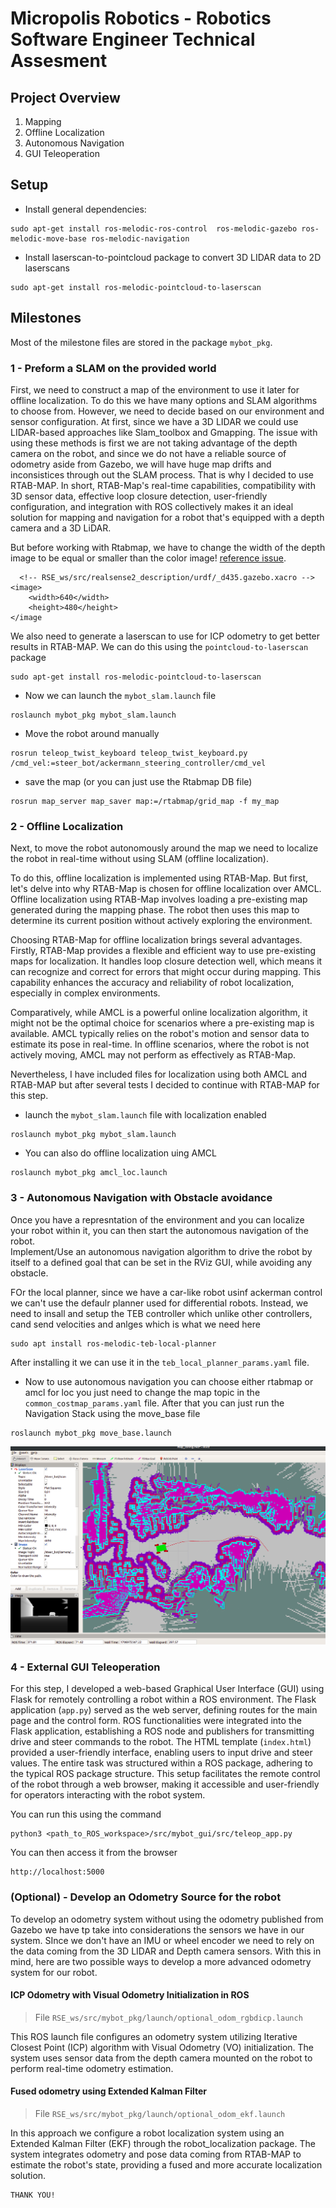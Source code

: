 # Micropolis Robotics - Robotics Software Engineer Technical Assesment

## Project Overview

1. Mapping
2. Offline Localization
3. Autonomous Navigation 
4. GUI Teleoperation

## Setup
- Install general dependencies:
```
sudo apt-get install ros-melodic-ros-control  ros-melodic-gazebo ros-melodic-move-base ros-melodic-navigation
```
- Install laserscan-to-pointcloud package to convert 3D LIDAR data to 2D laserscans
```
sudo apt-get install ros-melodic-pointcloud-to-laserscan
```

## Milestones
Most of the milestone files are stored in the package `mybot_pkg`. 

### 1 - Preform a SLAM on the provided world
First, we need to construct a map of the environment to use it later for offline localization. To do this we have many options and SLAM algorithms to choose from. However, we need to decide based on our environment and sensor configuration. At first, since we have a 3D LIDAR we could use LIDAR-based approaches like Slam_toolbox and Gmapping. The issue with using these methods is first we are not taking advantage of the depth camera on the robot, and since we do not have a reliable source of odometry aside from Gazebo, we will have huge map drifts and inconsistices through out the SLAM process. That is why I decided to use RTAB-MAP. In short, RTAB-Map's real-time capabilities, compatibility with 3D sensor data, effective loop closure detection, user-friendly configuration, and integration with ROS collectively makes it an ideal solution for mapping and navigation for a robot that's equipped with a depth camera and a 3D LiDAR. 
 

But before working with Rtabmap, we have to change the width of the depth image to be equal or smaller than the color image! [reference issue](https://github.com/introlab/rtabmap/issues/753). 
```
  <!-- RSE_ws/src/realsense2_description/urdf/_d435.gazebo.xacro -->
<image>
    <width>640</width>
    <height>480</height>
</image
```
We also need to generate a laserscan to use for ICP odometry to get better results in RTAB-MAP. We can do this using the `pointcloud-to-laserscan` package
```
sudo apt-get install ros-melodic-pointcloud-to-laserscan
``` 

- Now we can launch the `mybot_slam.launch` file
```
roslaunch mybot_pkg mybot_slam.launch
```
- Move the robot around manually 
```
rosrun teleop_twist_keyboard teleop_twist_keyboard.py /cmd_vel:=steer_bot/ackermann_steering_controller/cmd_vel
```
- save the map (or you can just use the Rtabmap DB file)
```
rosrun map_server map_saver map:=/rtabmap/grid_map -f my_map
```

### 2 - Offline Localization
Next, to move the robot autonomously around the map we need to localize the robot in real-time without using SLAM (offline localization).</br>

To do this, offline localization is implemented using RTAB-Map. But first, let's delve into why RTAB-Map is chosen for offline localization over AMCL. Offline localization using RTAB-Map involves loading a pre-existing map generated during the mapping phase. The robot then uses this map to determine its current position without actively exploring the environment.

Choosing RTAB-Map for offline localization brings several advantages. Firstly, RTAB-Map provides a flexible and efficient way to use pre-existing maps for localization. It handles loop closure detection well, which means it can recognize and correct for errors that might occur during mapping. This capability enhances the accuracy and reliability of robot localization, especially in complex environments.

Comparatively, while AMCL is a powerful online localization algorithm, it might not be the optimal choice for scenarios where a pre-existing map is available. AMCL typically relies on the robot's motion and sensor data to estimate its pose in real-time. In offline scenarios, where the robot is not actively moving, AMCL may not perform as effectively as RTAB-Map.

Nevertheless, I have included files for localization using both AMCL and RTAB-MAP but after several tests I decided to continue with RTAB-MAP for this step.  

- launch the `mybot_slam.launch` file with localization enabled
```
roslaunch mybot_pkg mybot_slam.launch
```
- You can also do offline localization uing AMCL
```
roslaunch mybot_pkg amcl_loc.launch
```

### 3 - Autonomous Navigation with Obstacle avoidance
Once you have a represntation of the environment and you can localize your robot within it, you can then start the autonomous navigation of the robot.</br>
Implement/Use an autonomous navigation algorithm to drive the robot by itself to a defined goal that can be set in the RViz GUI, while avoiding any obstacle.

FOr the local planner, since we have a car-like robot usinf ackerman control we can't use the defaulr planner used for differential robots. Instead, we need to insall and setup the TEB controller which unlike other controllers, cand send velocities and anlges which is what we need here
```
sudo apt install ros-melodic-teb-local-planner
```
After installing it we can use it in the `teb_local_planner_params.yaml` file.</br>

- Now to use autonomous navigation you can choose either rtabmap or amcl for loc you just need to change the map topic in the `common_costmap_params.yaml` file. After that you can just run the Navigation Stack using the move_base file
```
roslaunch mybot_pkg move_base.launch
```
![third_step_navigation](RSE_ws/media/nav.png)

### 4 - External GUI Teleoperation
For this step, I developed a web-based Graphical User Interface (GUI) using Flask for remotely controlling a robot within a ROS environment. The Flask application (`app.py`) served as the web server, defining routes for the main page and the control form. ROS functionalities were integrated into the Flask application, establishing a ROS node and publishers for transmitting drive and steer commands to the robot. The HTML template (`index.html`) provided a user-friendly interface, enabling users to input drive and steer values. The entire task was structured within a ROS package, adhering to the typical ROS package structure. This setup facilitates the remote control of the robot through a web browser, making it accessible and user-friendly for operators interacting with the robot system.

You can run this using the command
```
python3 <path_to_ROS_workspace>/src/mybot_gui/src/teleop_app.py
```
You can then access it from the browser
```
http://localhost:5000
```


### (Optional) - Develop an Odometry Source for the robot
To develop an odometry system without using the odometry published from Gazebo we have tp take into considerations the sensors we have in our system. SInce we don't have an IMU or wheel encoder we need to rely on the data coming from the 3D LIDAR and Depth camera sensors. With this in mind, here are two possible ways to develop a more advanced odometry system for our robot.

#### ICP Odometry with Visual Odometry Initialization in ROS
> File `RSE_ws/src/mybot_pkg/launch/optional_odom_rgbdicp.launch`


This ROS launch file configures an odometry system utilizing Iterative Closest Point (ICP) algorithm with Visual Odometry (VO) initialization. The system uses sensor data from the depth camera mounted on the robot to perform real-time odometry estimation.

#### Fused odometry using Extended Kalman Filter
> File `RSE_ws/src/mybot_pkg/launch/optional_odom_ekf.launch`


In this approach we configure a robot localization system using an Extended Kalman Filter (EKF) through the robot_localization package. The system integrates odometry and pose data coming from RTAB-MAP to estimate the robot's state, providing a fused and more accurate localization solution.

```
THANK YOU!
```